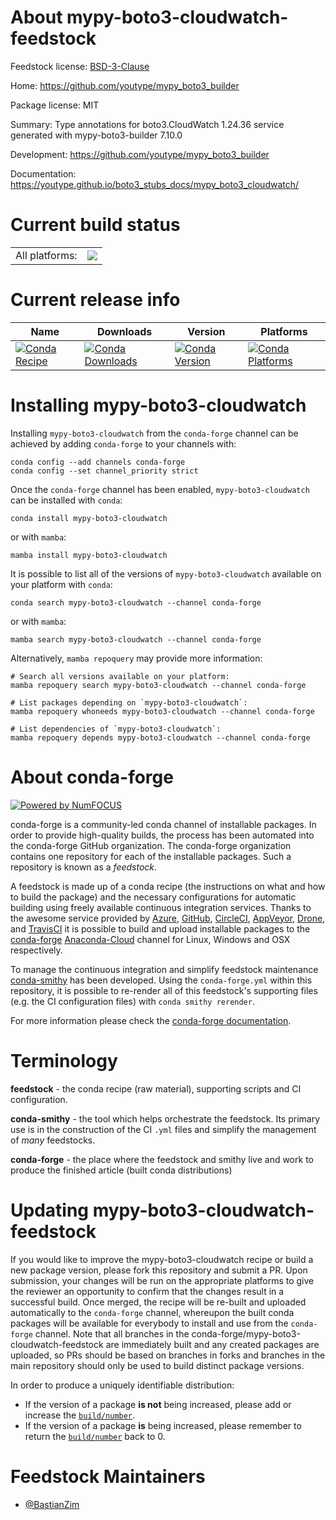 About mypy-boto3-cloudwatch-feedstock
=====================================

Feedstock license: [BSD-3-Clause](https://github.com/conda-forge/mypy-boto3-cloudwatch-feedstock/blob/main/LICENSE.txt)

Home: https://github.com/youtype/mypy_boto3_builder

Package license: MIT

Summary: Type annotations for boto3.CloudWatch 1.24.36 service generated with mypy-boto3-builder 7.10.0

Development: https://github.com/youtype/mypy_boto3_builder

Documentation: https://youtype.github.io/boto3_stubs_docs/mypy_boto3_cloudwatch/

Current build status
====================


<table><tr><td>All platforms:</td>
    <td>
      <a href="https://dev.azure.com/conda-forge/feedstock-builds/_build/latest?definitionId=17142&branchName=main">
        <img src="https://dev.azure.com/conda-forge/feedstock-builds/_apis/build/status/mypy-boto3-cloudwatch-feedstock?branchName=main">
      </a>
    </td>
  </tr>
</table>

Current release info
====================

| Name | Downloads | Version | Platforms |
| --- | --- | --- | --- |
| [![Conda Recipe](https://img.shields.io/badge/recipe-mypy--boto3--cloudwatch-green.svg)](https://anaconda.org/conda-forge/mypy-boto3-cloudwatch) | [![Conda Downloads](https://img.shields.io/conda/dn/conda-forge/mypy-boto3-cloudwatch.svg)](https://anaconda.org/conda-forge/mypy-boto3-cloudwatch) | [![Conda Version](https://img.shields.io/conda/vn/conda-forge/mypy-boto3-cloudwatch.svg)](https://anaconda.org/conda-forge/mypy-boto3-cloudwatch) | [![Conda Platforms](https://img.shields.io/conda/pn/conda-forge/mypy-boto3-cloudwatch.svg)](https://anaconda.org/conda-forge/mypy-boto3-cloudwatch) |

Installing mypy-boto3-cloudwatch
================================

Installing `mypy-boto3-cloudwatch` from the `conda-forge` channel can be achieved by adding `conda-forge` to your channels with:

```
conda config --add channels conda-forge
conda config --set channel_priority strict
```

Once the `conda-forge` channel has been enabled, `mypy-boto3-cloudwatch` can be installed with `conda`:

```
conda install mypy-boto3-cloudwatch
```

or with `mamba`:

```
mamba install mypy-boto3-cloudwatch
```

It is possible to list all of the versions of `mypy-boto3-cloudwatch` available on your platform with `conda`:

```
conda search mypy-boto3-cloudwatch --channel conda-forge
```

or with `mamba`:

```
mamba search mypy-boto3-cloudwatch --channel conda-forge
```

Alternatively, `mamba repoquery` may provide more information:

```
# Search all versions available on your platform:
mamba repoquery search mypy-boto3-cloudwatch --channel conda-forge

# List packages depending on `mypy-boto3-cloudwatch`:
mamba repoquery whoneeds mypy-boto3-cloudwatch --channel conda-forge

# List dependencies of `mypy-boto3-cloudwatch`:
mamba repoquery depends mypy-boto3-cloudwatch --channel conda-forge
```


About conda-forge
=================

[![Powered by
NumFOCUS](https://img.shields.io/badge/powered%20by-NumFOCUS-orange.svg?style=flat&colorA=E1523D&colorB=007D8A)](https://numfocus.org)

conda-forge is a community-led conda channel of installable packages.
In order to provide high-quality builds, the process has been automated into the
conda-forge GitHub organization. The conda-forge organization contains one repository
for each of the installable packages. Such a repository is known as a *feedstock*.

A feedstock is made up of a conda recipe (the instructions on what and how to build
the package) and the necessary configurations for automatic building using freely
available continuous integration services. Thanks to the awesome service provided by
[Azure](https://azure.microsoft.com/en-us/services/devops/), [GitHub](https://github.com/),
[CircleCI](https://circleci.com/), [AppVeyor](https://www.appveyor.com/),
[Drone](https://cloud.drone.io/welcome), and [TravisCI](https://travis-ci.com/)
it is possible to build and upload installable packages to the
[conda-forge](https://anaconda.org/conda-forge) [Anaconda-Cloud](https://anaconda.org/)
channel for Linux, Windows and OSX respectively.

To manage the continuous integration and simplify feedstock maintenance
[conda-smithy](https://github.com/conda-forge/conda-smithy) has been developed.
Using the ``conda-forge.yml`` within this repository, it is possible to re-render all of
this feedstock's supporting files (e.g. the CI configuration files) with ``conda smithy rerender``.

For more information please check the [conda-forge documentation](https://conda-forge.org/docs/).

Terminology
===========

**feedstock** - the conda recipe (raw material), supporting scripts and CI configuration.

**conda-smithy** - the tool which helps orchestrate the feedstock.
                   Its primary use is in the construction of the CI ``.yml`` files
                   and simplify the management of *many* feedstocks.

**conda-forge** - the place where the feedstock and smithy live and work to
                  produce the finished article (built conda distributions)


Updating mypy-boto3-cloudwatch-feedstock
========================================

If you would like to improve the mypy-boto3-cloudwatch recipe or build a new
package version, please fork this repository and submit a PR. Upon submission,
your changes will be run on the appropriate platforms to give the reviewer an
opportunity to confirm that the changes result in a successful build. Once
merged, the recipe will be re-built and uploaded automatically to the
`conda-forge` channel, whereupon the built conda packages will be available for
everybody to install and use from the `conda-forge` channel.
Note that all branches in the conda-forge/mypy-boto3-cloudwatch-feedstock are
immediately built and any created packages are uploaded, so PRs should be based
on branches in forks and branches in the main repository should only be used to
build distinct package versions.

In order to produce a uniquely identifiable distribution:
 * If the version of a package **is not** being increased, please add or increase
   the [``build/number``](https://docs.conda.io/projects/conda-build/en/latest/resources/define-metadata.html#build-number-and-string).
 * If the version of a package **is** being increased, please remember to return
   the [``build/number``](https://docs.conda.io/projects/conda-build/en/latest/resources/define-metadata.html#build-number-and-string)
   back to 0.

Feedstock Maintainers
=====================

* [@BastianZim](https://github.com/BastianZim/)

